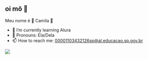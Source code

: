 ## oi mô 🪷
Meu nome é 👾 Camila 👾

- 🌱 I’m currently learning Alura
- 🫦 Pronouns: Ela/Dela
- 📫 How to reach me: 00001103432126sp@al.educacao.sp.gov.br

![](https://tenor.com/pt-BR/view/regele-fotbalului-regele-regelemeulafotbal-regelemeulafootball-sefuluiyzsem-gif-25766031)

